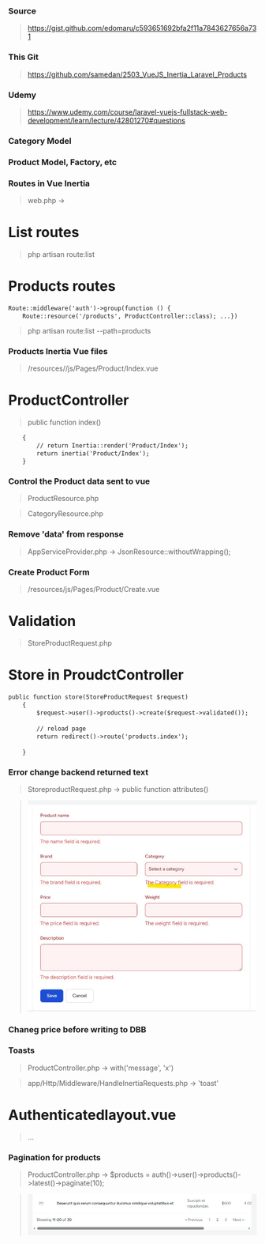### Source

> https://gist.github.com/edomaru/c593651692bfa2f11a7843627656a731

### This Git

> https://github.com/samedan/2503_VueJS_Inertia_Laravel_Products

### Udemy

> https://www.udemy.com/course/laravel-vuejs-fullstack-web-development/learn/lecture/42801270#questions

### Category Model

### Product Model, Factory, etc

### Routes in Vue Inertia

> web.php ->

# List routes

> php artisan route:list

# Products routes

```
Route::middleware('auth')->group(function () {
    Route::resource('/products', ProductController::class); ...})
```

> php artisan route:list --path=products

### Products Inertia Vue files

> /resources//js/Pages/Product/Index.vue

# ProductController

> public function index()

```
    {
        // return Inertia::render('Product/Index');
        return inertia('Product/Index');
    }
```

### Control the Product data sent to vue

> ProductResource.php

> CategoryResource.php

### Remove 'data' from response

> AppServiceProvider.php -> JsonResource::withoutWrapping();

### Create Product Form

> /resources/js/Pages/Product/Create.vue

# Validation

> StoreProductRequest.php

# Store in ProudctController

```
public function store(StoreProductRequest $request)
    {
        $request->user()->products()->create($request->validated());

        // reload page
        return redirect()->route('products.index');

    }
```

### Error change backend returned text

> StoreproductRequest.php -> public function attributes()

> ![Error rename](https://github.com/samedan/2503_VueJS_Inertia_Laravel_Products/blob/main/_printscreens/01printscreen.jpg)

### Chaneg price before writing to DBB

### Toasts

> ProductController.php -> with('message', 'x')

> app/Http/Middleware/HandleInertiaRequests.php -> 'toast'

# Authenticatedlayout.vue

> <div v-if="$page.props.toast.message">...

### Pagination for products

> ProductController.php -> $products = auth()->user()->products()->latest()->paginate(10);

> ![Pagination](https://github.com/samedan/2503_VueJS_Inertia_Laravel_Products/blob/main/_printscreens/02printscreen.jpg)
